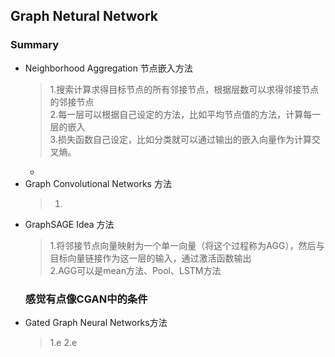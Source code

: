 ## Graph Netural Network
### Summary
* Neighborhood Aggregation 节点嵌入方法
  >1.搜索计算求得目标节点的所有邻接节点，根据层数可以求得邻接节点的邻接节点  
  >2.每一层可以根据自己设定的方法，比如平均节点值的方法，计算每一层的嵌入  
  >3.损失函数自己设定，比如分类就可以通过输出的嵌入向量作为计算交叉熵。  
  * 
* Graph Convolutional Networks 方法
  >1.
* GraphSAGE Idea 方法
  >1.将邻接节点向量映射为一个单一向量（将这个过程称为AGG），然后与目标向量链接作为这一层的输入，通过激活函数输出  
  >2.AGG可以是mean方法、Pool、LSTM方法  
  ### 感觉有点像CGAN中的条件
* Gated Graph Neural Networks方法
  >1.e
  >2.e
